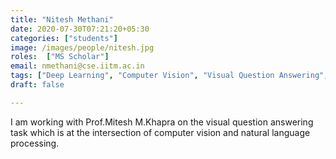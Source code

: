 ```yaml
---
title: "Nitesh Methani"
date: 2020-07-30T07:21:20+05:30
categories: ["students"]
image: /images/people/nitesh.jpg
roles:  ["MS Scholar"]
email: nmethani@cse.iitm.ac.in
tags: ["Deep Learning", "Computer Vision", "Visual Question Answering", "Object Detection"]
draft: false

---
```



I am working with Prof.Mitesh M.Khapra on the visual question answering task which is at the intersection of computer vision and natural language processing.